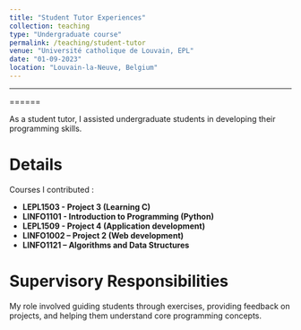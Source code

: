 ```yaml
---
title: "Student Tutor Experiences"
collection: teaching
type: "Undergraduate course"
permalink: /teaching/student-tutor
venue: "Université catholique de Louvain, EPL"
date: "01-09-2023"
location: "Louvain-la-Neuve, Belgium"
---
```


---
======

As a student tutor, I assisted undergraduate students in developing their programming skills.

Details
======

Courses I contributed :

- **LEPL1503 - Project 3 (Learning C)**
- **LINFO1101 - Introduction to Programming (Python)**
- **LEPL1509 - Project 4 (Application development)**
- **LINFO1002 – Project 2 (Web development)**
- **LINFO1121 – Algorithms and Data Structures**

Supervisory Responsibilities
======

My role involved guiding students through exercises, providing feedback on projects, and helping them understand core programming concepts.
